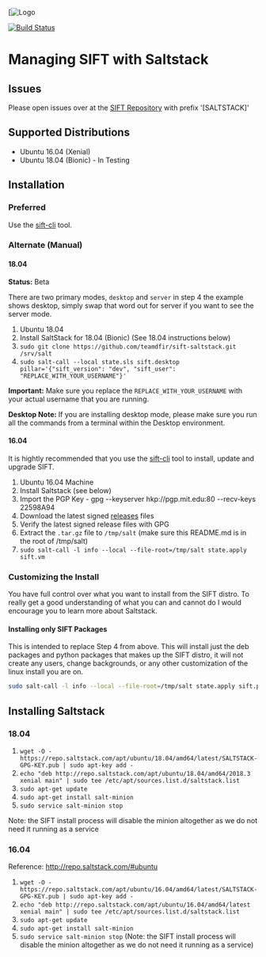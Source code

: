 [![Logo](https://digital-forensics.sans.org/images/sift.png)

[![Build Status](https://travis-ci.org/sans-dfir/sift-saltstack.svg?branch=master)](https://travis-ci.org/sans-dfir/sift-saltstack)

# Managing SIFT with Saltstack

## Issues 

Please open issues over at the [SIFT Repository](https://github.com/sans-dfir/sift/issues/new?title=[SALTSTACK]%20-) with prefix '[SALTSTACK]'

## Supported Distributions

* Ubuntu 16.04 (Xenial)
* Ubuntu 18.04 (Bionic) - In Testing

## Installation

### Preferred

Use the [sift-cli](https://github.com/sans-dfir/sift-cli) tool.

### Alternate (Manual)

#### 18.04

**Status:** Beta

There are two primary modes, `desktop` and `server` in step 4 the example shows desktop, simply swap that word out for server if you want to see the server mode.

1. Ubuntu 18.04
2. Install SaltStack for 18.04 (Bionic) (See 18.04 instructions below)
3. `sudo git clone https://github.com/teamdfir/sift-saltstack.git /srv/salt`
4. `sudo salt-call --local state.sls sift.desktop pillar='{"sift_version": "dev", "sift_user": "REPLACE_WITH_YOUR_USERNAME"}'`

**Important:** Make sure you replace the `REPLACE_WITH_YOUR_USERNAME` with your actual username that you are running.

**Desktop Note:** If you are installing desktop mode, please make sure you run all the commands from a terminal within the Desktop environment.

#### 16.04

It is hightly recommended that you use the [sift-cli](https://github.com/sans-dfir/sift-cli) tool to install, update and upgrade SIFT.

1. Ubuntu 16.04 Machine
2. Install Saltstack (see below)
3. Import the PGP Key - gpg --keyserver hkp://pgp.mit.edu:80 --recv-keys 22598A94
4. Download the latest signed [releases](https://github.com/sans-dfir/sift-saltstack/releases/latest) files
5. Verify the latest signed release files with GPG
6. Extract the `.tar.gz` file to `/tmp/salt` (make sure this README.md is in the root of /tmp/salt)
7. `sudo salt-call -l info --local --file-root=/tmp/salt state.apply sift.vm`

### Customizing the Install

You have full control over what you want to install from the SIFT distro. To really get a good understanding of what you can and cannot do I would encourage you to learn more about Saltstack. 

#### Installing only SIFT Packages

This is intended to replace Step 4 from above. This will install just the deb packages and python packages that makes up the SIFT distro, it will not create any users, change backgrounds, or any other customization of the linux install you are on.

```bash
sudo salt-call -l info --local --file-root=/tmp/salt state.apply sift.pkgs
```

## Installing Saltstack

### 18.04

1. `wget -O - https://repo.saltstack.com/apt/ubuntu/18.04/amd64/latest/SALTSTACK-GPG-KEY.pub | sudo apt-key add -`
2. `echo "deb http://repo.saltstack.com/apt/ubuntu/18.04/amd64/2018.3 xenial main" | sudo tee /etc/apt/sources.list.d/saltstack.list`
3. `sudo apt-get update`
4. `sudo apt-get install salt-minion`
5. `sudo service salt-minion stop`

Note: the SIFT install process will disable the minion altogether as we do not need it running as a service

### 16.04

Reference: http://repo.saltstack.com/#ubuntu

1. `wget -O - https://repo.saltstack.com/apt/ubuntu/16.04/amd64/latest/SALTSTACK-GPG-KEY.pub | sudo apt-key add -`
2. `echo "deb http://repo.saltstack.com/apt/ubuntu/16.04/amd64/latest xenial main" | sudo tee /etc/apt/sources.list.d/saltstack.list`
3. `sudo apt-get update`
4. `sudo apt-get install salt-minion`
5. `sudo service salt-minion stop` (Note: the SIFT install process will disable the minion altogether as we do not need it running as a service)
